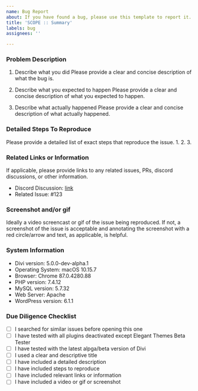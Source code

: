 ```yaml
---
name: Bug Report
about: If you have found a bug, please use this template to report it.
title: 'SCOPE :: Summary'
labels: bug
assignees: ''

---
```


<!-- Note about choosing a good title -->
<!-- Please use a descriptive title that will help other people understand what this issue is about. -->
<!-- If you are reporting a bug, please use the following format: SCOPE :: Summary -->
<!-- SCOPE can be something like one of the following examples: -->
<!-- Audio Module, Border Options, Settings Modal, Page Settings Bar, Etc/Other (please specify) -->




### Problem Description
1. Describe what you did
Please provide a clear and concise description of what the bug is.

2. Describe what you expected to happen
Please provide a clear and concise description of what you expected to happen.

3. Describe what actually happened
Please provide a clear and concise description of what actually happened.

### Detailed Steps To Reproduce
Please provide a detailed list of exact steps that reproduce the issue.
1.
2.
3.

### Related Links or Information
If applicable, please provide links to any related issues, PRs, discord discussions, or other information.
* Discord Discussion: [link](https://discord.gg/XYZ)
* Related Issue: #123

### Screenshot and/or gif
Ideally a video screencast or gif of the issue being reproduced. If not, a screenshot of the issue is acceptable and annotating the screenshot with a red circle/arrow and text, as applicable, is helpful.

### System Information
* Divi version: 5.0.0-dev-alpha.1
* Operating System: macOS 10.15.7
* Browser: Chrome 87.0.4280.88
* PHP version: 7.4.12
* MySQL version: 5.7.32
* Web Server: Apache
* WordPress version: 6.1.1

### Due Diligence Checklist
- [ ] I searched for similar issues before opening this one
- [ ] I have tested with all plugins deactivated except Elegant Themes Beta Tester
- [ ] I have tested with the latest alpga/beta version of Divi
- [ ] I used a clear and descriptive title
- [ ] I have included a detailed description
- [ ] I have included steps to reproduce
- [ ] I have included relevant links or information
- [ ] I have included a video or gif or screenshot
